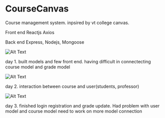 # CourseCanvas

Course management system. inpsired by vt college canvas. 

Front end
Reactjs Axios

Back end
Express, Nodejs, Mongoose

![Alt Text](https://media.giphy.com/media/stuY2ZdlGqVBXIxlOE/giphy.gif)

day 1. built models and few front end. having difficult in connectecting course model and grade model


![Alt Text](https://media.giphy.com/media/mGvJ2qPal10cAecuwC/giphy.gif)

day 2. interaction between course and user(students, professor)


![Alt Text](https://media.giphy.com/media/7LHNto7UXUaQdL7YPD/giphy.gif)

day 3. finished login registration and grade update.
Had problem with user model and course model 
need to work on more model connection
